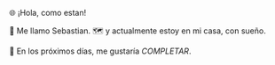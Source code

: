🌐 ¡Hola, como estan!

👋 Me llamo Sebastian.
🗺️ y actualmente estoy en mi casa, con sueño.

📆 En los próximos días, me gustaría _COMPLETAR_.
